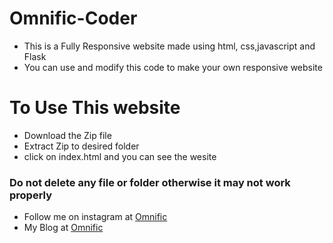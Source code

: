 # Omnific-Coder
* This is a Fully Responsive website made using html, css,javascript and Flask
* You can use and modify this code to make your own responsive website 

# To Use This website
* Download the Zip file
* Extract Zip to desired folder 
* click on index.html and you can see the wesite

### Do not delete any file or folder otherwise it may not work properly

  * Follow me on instagram at [Omnific](https://www.instagram.com/omni_fic/)
   * My Blog at [Omnific](http://0mnific.blogspot.com/)
